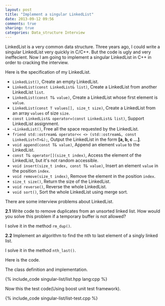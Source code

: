 ```yaml
---
layout: post
title: "Implement a singular LinkedList"
date: 2013-09-12 09:56
comments: true
sharing: true
categories: Data_structure Interview
---
```


LinkedList is a very common data structure. Three years ago, I could write
a singular LinkedList very quickly in C/C++. But the code is ugly and very
ineffecient. Now I am going to implement a singular LinkedList in C++ in order
to cracking the interview.

Here is the specification of my LinkedList.

* ``LinkedList()``, Create an empty LinkedList.
* ``LinkedList(const LinkedList& list)``, Create a LinkedList from another
LinkedList ``list``.
* ``LinkedList(const T& value)``, Create a LinkedList whose first element
is ``value``.
* ``LinkedList(const T values[], size_t size)``, Create a LinkedList from
an array ``values`` of size ``size``.
* ``const LinkedList& operator=(const LinkedList& list)``, Support LinkedList
assignment.
* ``~LinkedList()``, Free all the space requested by the LinkedList.
* ``friend std::ostream& operator<< <> (std::ostream&, const LinkedList<T>&);``,
Output the LinkedList in the form **[a, b, c ...]**.
* ``void append(const T& value)``, Append an element ``value`` to the LinkedList.
* ``const T& operator[](size_t index)``, Access the element of the LinkedList,
but it's not random accessible.
* ``void insert(size_t index, const T& value)``, Insert an element ``value``
in the position ``index``.
* ``void remove(size_t index)``, Remove the element in the position ``index``.
* ``size_t size()``, Return the size of the LinkedList.
* ``void reverse()``, Reverse the whole LinkedList.
* ``void sort()``, Sort the whole LinkedList using merge sort.

There are some interview problems about LinkedList.

**2.1** Write code to remove duplicates from an unsorted linked list. How would
you solve this problem if a temporary buffer is not allowed?

I solve it in the method ``rm_dup()``.

**2.2** Implement an algorithm to find the nth to last element of a singly
linked list.

I solve it in the method ``nth_last()``.


Here is the code.

The class definition and implementation.

{% include_code singular-list/list.hpp lang:cpp %}

Now this the test code(Using boost unit test framework).

{% include_code singular-list/list-test.cpp %}

